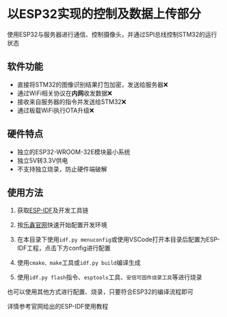 # 以ESP32实现的控制及数据上传部分

使用ESP32与服务器进行通信、控制摄像头，并通过SPI总线控制STM32的运行状态

## 软件功能

* 直接将STM32的图像识别结果打包加密，发送给服务器❌
* 通过WiFi相关协议在**内网**收发数据❌
* 接收来自服务器的指令并发送给STM32❌
* 通过板载WiFi执行OTA升级❌

## 硬件特点

* 独立的ESP32-WROOM-32E模块最小系统
* 独立5V转3.3V供电
* 不支持独立烧录，防止硬件端破解

## 使用方法

1. 获取[ESP-IDF](https://github.com/espressif/esp-idf)及开发工具链

2. 按[乐鑫官网](https://docs.espressif.com/projects/esp-idf/zh_CN/release-v4.1/index.html)快速开始配置开发环境

3. 在本目录下使用`idf.py menuconfig`或使用VSCode打开本目录后配置为ESP-IDF工程，点击下方config进行配置

4. 使用`cmake、make`工具或`idf.py build`编译生成

6. 使用`idf.py flash`指令、`esptools`工具、`安信可固件烧录工具`等进行烧录

也可以使用其他方式进行配置、烧录，只要符合ESP32的编译流程即可

详情参考官网给出的ESP-IDF使用教程


